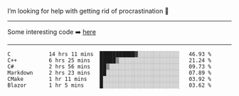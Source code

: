 I’m looking for help with getting rid of procrastination 🤔

-----

Some interesting code :arrow_right: [here](https://github.com/zhen8838/playground)

-----

<!--START_SECTION:waka-->

```text
C            14 hrs 11 mins  ███████████▓░░░░░░░░░░░░░   46.93 %
C++          6 hrs 25 mins   █████▒░░░░░░░░░░░░░░░░░░░   21.24 %
C#           2 hrs 56 mins   ██▒░░░░░░░░░░░░░░░░░░░░░░   09.73 %
Markdown     2 hrs 23 mins   ██░░░░░░░░░░░░░░░░░░░░░░░   07.89 %
CMake        1 hr 11 mins    █░░░░░░░░░░░░░░░░░░░░░░░░   03.92 %
Blazor       1 hr 5 mins     █░░░░░░░░░░░░░░░░░░░░░░░░   03.62 %
```

<!--END_SECTION:waka-->

<!--
**zhen8838/zhen8838** is a ✨ _special_ ✨ repository because its `README.md` (this file) appears on your GitHub profile.

Here are some ideas to get you started:

- 🔭 I’m currently working on ...
- 🌱 I’m currently learning ...
- 👯 I’m looking to collaborate on ...
 ...
- 💬 Ask me about ...
- 📫 How to reach me: ...
- 😄 Pronouns: ...
- ⚡ Fun fact: ...
-->

